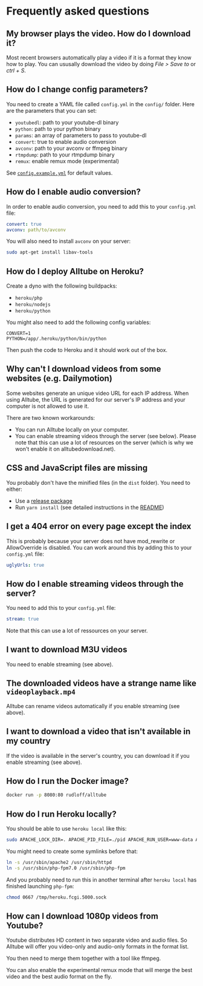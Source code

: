 # Frequently asked questions

<!-- markdownlint-disable MD026 -->

## My browser plays the video. How do I download it?

Most recent browsers automatically play a video if it is a format they know how to play.
You can ususally download the video by doing *File > Save to* or *ctrl + S*.

## How do I change config parameters?

You need to create a YAML file called `config.yml` in the `config/` folder.
Here are the parameters that you can set:

* `youtubedl`: path to your youtube-dl binary
* `python`: path to your python binary
* `params`: an array of parameters to pass to youtube-dl
* `convert`: true to enable audio conversion
* `avconv`: path to your avconv or ffmpeg binary
* `rtmpdump`: path to your rtmpdump binary
* `remux`: enable remux mode (experimental)

See [`config.example.yml`](../config/config.example.yml) for default values.

## How do I enable audio conversion?

In order to enable audio conversion, you need to add this to your `config.yml` file:

```yaml
convert: true
avconv: path/to/avconv
```

You will also need to install `avconv` on your server:

```bash
sudo apt-get install libav-tools
```

## How do I deploy Alltube on Heroku?

Create a dyno with the following buildpacks:

* `heroku/php`
* `heroku/nodejs`
* `heroku/python`

You might also need to add the following config variables:

```env
CONVERT=1
PYTHON=/app/.heroku/python/bin/python
```

Then push the code to Heroku and it should work out of the box.

## Why can't I download videos from some websites (e.g. Dailymotion)

Some websites generate an unique video URL for each IP address. When using Alltube, the URL is generated for our server's IP address and your computer is not allowed to use it.

There are two known workarounds:

* You can run Alltube locally on your computer.
* You can enable streaming videos through the server (see below).
  Please note that this can use a lot of resources on the server (which is why we won't enable it on alltubedownload.net).

## CSS and JavaScript files are missing

You probably don't have the minified files (in the `dist` folder).
You need to either:

* Use a [release package](https://github.com/Rudloff/alltube/releases)
* Run `yarn install` (see detailed instructions in the [README](../README.md#from-git))

## I get a 404 error on every page except the index

This is probably because your server does not have mod_rewrite or AllowOverride is disabled.
You can work around this by adding this to your `config.yml` file:

```yaml
uglyUrls: true
```

## How do I enable streaming videos through the server?

You need to add this to your `config.yml` file:

```yaml
stream: true
```

Note that this can use a lot of ressources on your server.

## I want to download M3U videos

You need to enable streaming (see above).

## The downloaded videos have a strange name like `videoplayback.mp4`

Alltube can rename videos automatically if you enable streaming (see above).

## I want to download a video that isn't available in my country

If the video is available in the server's country, you can download it if you enable streaming (see above).

## How do I run the Docker image?

```bash
docker run -p 8080:80 rudloff/alltube
```

## How do I run Heroku locally?

You should be able to use `heroku local` like this:

```bash
sudo APACHE_LOCK_DIR=. APACHE_PID_FILE=./pid APACHE_RUN_USER=www-data APACHE_RUN_GROUP=www-data APACHE_LOG_DIR=. heroku local
```

You might need to create some symlinks before that:

```bash
ln -s /usr/sbin/apache2 /usr/sbin/httpd
ln -s /usr/sbin/php-fpm7.0 /usr/sbin/php-fpm
```

And you probably need to run this in another terminal after `heroku local` has finished launching `php-fpm`:

```bash
chmod 0667 /tmp/heroku.fcgi.5000.sock
```

## How can I download 1080p videos from Youtube?

Youtube distributes HD content in two separate video and audio files.
So Alltube will offer you video-only and audio-only formats in the format list.

You then need to merge them together with a tool like ffmpeg.

You can also enable the experimental remux mode that will merge the best video and the best audio format on the fly.
